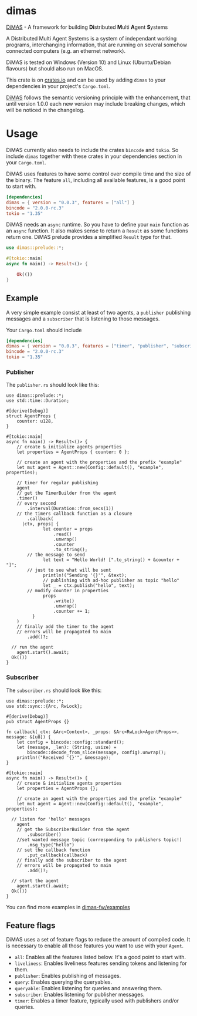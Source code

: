 # dimas

[DiMAS](https://github.com/dimas-fw/dimas/dimas) - A framework for building **Di**stributed **M**ulti **A**gent **S**ystems

A Distributed Multi Agent Systems is a system of independant working programs, interchanging information,
that are running on several somehow connected computers (e.g. an ethernet network).

DiMAS is tested on Windows (Version 10) and Linux (Ubuntu/Debian flavours) but should also run on MacOS.

This crate is on [crates.io](https://crates.io/crates/dimas) and can be
used by adding `dimas` to your dependencies in your project's `Cargo.toml`.

[DiMAS](https://github.com/dimas-fw/dimas/tree/main/dimas) follows the semantic versioning principle with the enhancement, that until version 1.0.0
each new version may include breaking changes, which will be noticed in the changelog.

# Usage

DiMAS currently also needs to include the crates `bincode` and `tokio`.
So include `dimas` together with these crates in your dependencies section in your `Cargo.toml`.

DiMAS uses features to have some control over compile time and the size of the binary. 
The feature `all`, including all available features, is a good point to start with.

```toml
[dependencies]
dimas = { version = "0.0.3", features = ["all"] }
bincode = "2.0.0-rc.3"
tokio = "1.35"
```

DiMAS needs an `async` runtime. So you have to define your `main` function as an `async` function.
It also makes sense to return a `Result` as some functions return one. DiMAS prelude provides a simplified `Result` type for that.

```rust
use dimas::prelude::*;

#[tokio::main]
async fn main() -> Result<()> {

	Ok(())
}
```

## Example

A very simple example consist at least of two agents, a `publisher` publishing messages 
and a `subscriber` that is listening to those messages.

Your `Cargo.toml` should include

```toml
[dependencies]
dimas = { version = "0.0.3", features = ["timer", "publisher", "subscriber"] }
bincode = "2.0.0-rc.3"
tokio = "1.35"
```

### Publisher

The `publisher.rs` should look like this:

```rust,no_run
use dimas::prelude::*;
use std::time::Duration;

#[derive(Debug)]
struct AgentProps {
	counter: u128,
}

#[tokio::main]
async fn main() -> Result<()> {
	// create & initialize agents properties
	let properties = AgentProps { counter: 0 };

	// create an agent with the properties and the prefix "example"
	let mut agent = Agent::new(Config::default(), "example", properties);

	// timer for regular publishing
	agent
    // get the TimerBuilder from the agent
    .timer()
    // every second
		.interval(Duration::from_secs(1))
    // the timers callback function as a closure
		.callback(
      |ctx, props| {
			  let counter = props
				  .read()
				  .unwrap()
				  .counter
				  .to_string();
        // the message to send
			  let text = "Hello World! [".to_string() + &counter + "]";
        // just to see what will be sent
			  println!("Sending '{}'", &text);
			  // publishing with ad-hoc publisher as topic "hello"
			  let _ = ctx.publish("hello", text);
        // modify counter in properties
			  props
				  .write()
				  .unwrap()
				  .counter += 1;
		  }
    )
    // finally add the timer to the agent
    // errors will be propagated to main
		.add()?;

  // run the agent
	agent.start().await;
  Ok(())
}
```

### Subscriber

The `subscriber.rs` should look like this:

```rust,no_run
use dimas::prelude::*;
use std::sync::{Arc, RwLock};

#[derive(Debug)]
pub struct AgentProps {}

fn callback(_ctx: &Arc<Context>, _props: &Arc<RwLock<AgentProps>>, message: &[u8]) {
	let config = bincode::config::standard();
	let (message, _len): (String, usize) =
		bincode::decode_from_slice(message, config).unwrap();
	println!("Received '{}'", &message);
}

#[tokio::main]
async fn main() -> Result<()> {
	// create & initialize agents properties
	let properties = AgentProps {};

	// create an agent with the properties and the prefix "example"
	let mut agent = Agent::new(Config::default(), "example", properties);

  // listen for 'hello' messages
	agent
    // get the SubscriberBuilder from the agent
		.subscriber()
    //set wanted message topic (corresponding to publishers topic!)
		.msg_type("hello")
    // set the callback function
		.put_callback(callback)
    // finally add the subscriber to the agent
    // errors will be propagated to main
		.add()?;

  // start the agent
	agent.start().await;
  Ok(())
}
```

You can find more examples in [dimas-fw/examples](https://github.com/dimas-fw/dimas/blob/main/examples/README.md)

## Feature flags

DiMAS uses a set of feature flags to reduce the amount of compiled code. 
It is necessary to enable all those features you want to use with your `Agent`.

- `all`: Enables all the features listed below. It's a good point to start with.
- `liveliness`: Enables liveliness features sending tokens and listening for them.
- `publisher`: Enables publishing of messages.
- `query`: Enables querying the queryables.
- `queryable`: Enables listening for queries and answering them.
- `subscriber`: Enables listening for publisher messages.
- `timer`: Enables a timer feature, typically used with publishers and/or queries.
